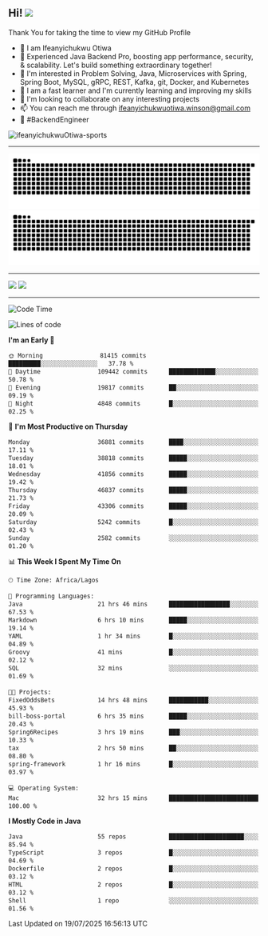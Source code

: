 <!-- BLOG-POST-LIST:START --><!-- BLOG-POST-LIST:END -->

## Hi! <img src="https://media.giphy.com/media/hvRJCLFzcasrR4ia7z/giphy.gif" width="4%"> 

Thank You for taking the time to view my GitHub Profile

- 👋 I am Ifeanyichukwu Otiwa
- 🚀 Experienced Java Backend Pro, boosting app performance, security, & scalability. Let's build something extraordinary together!
- 👀 I'm interested in Problem Solving, Java, Microservices with Spring, Spring Boot, MySQL, gRPC, REST, Kafka, git, Docker, and Kubernetes
- 🌱 I am a fast learner and I'm currently learning and improving my skills
- 💞️ I'm looking to collaborate on any interesting projects
- 📫 You can reach me through ifeanyichukwuotiwa.winson@gmail.com
- 🚀 #BackendEngineer

<p align="left" marginTop="10px"> <img src="https://komarev.com/ghpvc/?username=ifeanyichukwuOtiwa-sports&label=Profile%20views&color=0e75b6&style=for-the-badge" alt="ifeanyichukwuOtiwa-sports" /> </p>

***

<!--🐍📈SNAKEGRAPH / 🌐WEBSITE: https://github.com/Platane/snk -->
![github contribution grid snake animation](https://raw.githubusercontent.com/ifeanyichukwuOtiwa-sports/ifeanyichukwuOtiwa-sports/output/github-contribution-grid-snake-dark.svg#gh-dark-mode-only)![github contribution grid snake animation](https://raw.githubusercontent.com/ifeanyichukwuOtiwa-sports/ifeanyichukwuOtiwa-sports/output/github-contribution-grid-snake.svg#gh-light-mode-only)

***

<p float="left">
  <img float="left" src="https://github-readme-stats.vercel.app/api?username=ifeanyichukwuOtiwa-sports&count_private=true&include_all_commits=true&theme=react&show_icons=true" />
  <img float="right" src="https://github-readme-stats.vercel.app/api/top-langs/?username=ifeanyichukwuOtiwa-sports&layout=compact&show_icons=true&theme=react" /> 
</p>

***



<!--START_SECTION:waka-->
![Code Time](http://img.shields.io/badge/Code%20Time-3%2C981%20hrs%2037%20mins-blue)

![Lines of code](https://img.shields.io/badge/From%20Hello%20World%20I%27ve%20Written-59.0%20million%20lines%20of%20code-blue)

**I'm an Early 🐤** 

```text
🌞 Morning                81415 commits       █████████░░░░░░░░░░░░░░░░   37.78 % 
🌆 Daytime                109442 commits      █████████████░░░░░░░░░░░░   50.78 % 
🌃 Evening                19817 commits       ██░░░░░░░░░░░░░░░░░░░░░░░   09.19 % 
🌙 Night                  4848 commits        █░░░░░░░░░░░░░░░░░░░░░░░░   02.25 % 
```
📅 **I'm Most Productive on Thursday** 

```text
Monday                   36881 commits       ████░░░░░░░░░░░░░░░░░░░░░   17.11 % 
Tuesday                  38818 commits       █████░░░░░░░░░░░░░░░░░░░░   18.01 % 
Wednesday                41856 commits       █████░░░░░░░░░░░░░░░░░░░░   19.42 % 
Thursday                 46837 commits       █████░░░░░░░░░░░░░░░░░░░░   21.73 % 
Friday                   43306 commits       █████░░░░░░░░░░░░░░░░░░░░   20.09 % 
Saturday                 5242 commits        █░░░░░░░░░░░░░░░░░░░░░░░░   02.43 % 
Sunday                   2582 commits        ░░░░░░░░░░░░░░░░░░░░░░░░░   01.20 % 
```


📊 **This Week I Spent My Time On** 

```text
🕑︎ Time Zone: Africa/Lagos

💬 Programming Languages: 
Java                     21 hrs 46 mins      █████████████████░░░░░░░░   67.53 % 
Markdown                 6 hrs 10 mins       █████░░░░░░░░░░░░░░░░░░░░   19.14 % 
YAML                     1 hr 34 mins        █░░░░░░░░░░░░░░░░░░░░░░░░   04.89 % 
Groovy                   41 mins             █░░░░░░░░░░░░░░░░░░░░░░░░   02.12 % 
SQL                      32 mins             ░░░░░░░░░░░░░░░░░░░░░░░░░   01.69 % 

🐱‍💻 Projects: 
FixedOddsBets            14 hrs 48 mins      ███████████░░░░░░░░░░░░░░   45.93 % 
bill-boss-portal         6 hrs 35 mins       █████░░░░░░░░░░░░░░░░░░░░   20.43 % 
Spring6Recipes           3 hrs 19 mins       ███░░░░░░░░░░░░░░░░░░░░░░   10.33 % 
tax                      2 hrs 50 mins       ██░░░░░░░░░░░░░░░░░░░░░░░   08.80 % 
spring-framework         1 hr 16 mins        █░░░░░░░░░░░░░░░░░░░░░░░░   03.97 % 

💻 Operating System: 
Mac                      32 hrs 15 mins      █████████████████████████   100.00 % 
```

**I Mostly Code in Java** 

```text
Java                     55 repos            █████████████████████░░░░   85.94 % 
TypeScript               3 repos             █░░░░░░░░░░░░░░░░░░░░░░░░   04.69 % 
Dockerfile               2 repos             █░░░░░░░░░░░░░░░░░░░░░░░░   03.12 % 
HTML                     2 repos             █░░░░░░░░░░░░░░░░░░░░░░░░   03.12 % 
Shell                    1 repo              ░░░░░░░░░░░░░░░░░░░░░░░░░   01.56 % 
```




 Last Updated on 19/07/2025 16:56:13 UTC
<!--END_SECTION:waka-->

<!--
<p align="center">
![trophy](https://github-profile-trophy.vercel.app/?username=ifeanyichukwuOtiwa-sports&theme=onedark) (https://github.com/ryo-ma/github-profile-trophy)
</p>
-->

<!---
ifeanyi-otiwa/ifeanyi-otiwa is a ✨ special ✨ repository because its `README.md` (this file) appears on your GitHub profile.
You can click the Preview link to take a look at your changes.
--->
